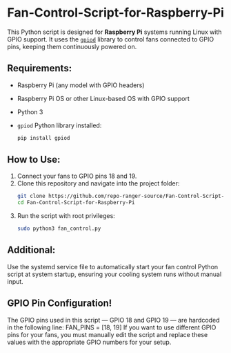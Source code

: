 # Fan-Control-Script-for-Raspberry-Pi

This Python script is designed for **Raspberry Pi** systems running Linux with GPIO support. It uses the [`gpiod`](https://github.com/brgl/libgpiod) library to control fans connected to GPIO pins, keeping them continuously powered on.

## Requirements:

- Raspberry Pi (any model with GPIO headers)
- Raspberry Pi OS or other Linux-based OS with GPIO support
- Python 3
- `gpiod` Python library installed:

  ```bash
  pip install gpiod

## How to Use:

1. Connect your fans to GPIO pins 18 and 19.
2. Clone this repository and navigate into the project folder:
   ```bash
   git clone https://github.com/repo-ranger-source/Fan-Control-Script-for-Raspberry-Pi.git
   cd Fan-Control-Script-for-Raspberry-Pi
3. Run the script with root privileges:
   ```bash
   sudo python3 fan_control.py

## Additional:
Use the systemd service file to automatically start your fan control Python script at system startup, ensuring your cooling system runs without manual input.
   
## GPIO Pin Configuration!
The GPIO pins used in this script — GPIO 18 and GPIO 19 — are hardcoded in the following line:
FAN_PINS = [18, 19]
If you want to use different GPIO pins for your fans, you must manually edit the script and replace these values with the appropriate GPIO numbers for your setup.
